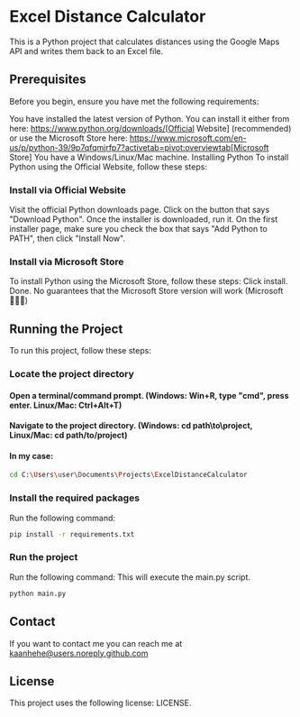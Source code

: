 # Excel Distance Calculator
This is a Python project that calculates distances using the Google Maps API and writes them back to an Excel file.

## Prerequisites
Before you begin, ensure you have met the following requirements:

You have installed the latest version of Python. You can install it either from here: https://www.python.org/downloads/[Official Website] (recommended) or use the Microsoft Store here: https://www.microsoft.com/en-us/p/python-39/9p7qfqmjrfp7?activetab=pivot:overviewtab[Microsoft Store]
You have a Windows/Linux/Mac machine.
Installing Python
To install Python using the Official Website, follow these steps:

### Install via Official Website
Visit the official Python downloads page.
Click on the button that says "Download Python".
Once the installer is downloaded, run it. On the first installer page, make sure you check the box that says "Add Python to PATH", then click "Install Now".

### Install via Microsoft Store
To install Python using the Microsoft Store, follow these steps:
Click install.
Done.
No guarantees that the Microsoft Store version will work (Microsoft 🤷🏿‍♂️)

## Running the Project
To run this project, follow these steps:

### Locate the project directory
#### Open a terminal/command prompt. (Windows: Win+R, type "cmd", press enter. Linux/Mac: Ctrl+Alt+T)
#### Navigate to the project directory. (Windows: cd path\to\project, Linux/Mac: cd path/to/project)
#### In my case:
```bash
cd C:\Users\user\Documents\Projects\ExcelDistanceCalculator
```

### Install the required packages
Run the following command:
```bash
pip install -r requirements.txt
```

### Run the project
Run the following command:
This will execute the main.py script.
```bash
python main.py
```

## Contact
If you want to contact me you can reach me at kaanhehe@users.noreply.github.com

## License
This project uses the following license: LICENSE.